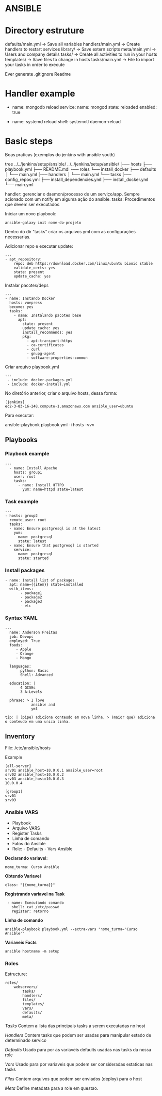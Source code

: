 # ANSIBLE


# Directory estruture

defaults/main.yml       ->         Save all variables
handlers/main.yml       ->         Create handlers to restart services
library/                ->         Save extern scripts
meta/main.yml          ->         Users and company details 
tasks/                  ->         Create all activities to run in your hosts
templates/              ->         Save files to change in hosts
tasks/main.yml         ->         File to import your tasks in order to execute

Ever generate .gitignore
Readme


# Handler example

- name: mongodb reload
  service:
    name: mongod
    state: reloaded
    enabled: true

- name: systemd reload
  shell: systemctl daemon-reload


# Basic steps


Boas praticas (exemplos do jenkins with ansible south)

tree ../../jenkins/setup/ansible/
../../jenkins/setup/ansible/
├── hosts
├── playbook.yml
├── README.md
└── roles
    └── install_docker
        ├── defaults
        │   └── main.yml
        ├── handlers
        │   └── main.yml
        └── tasks
            ├── config_repos.yml
            ├── install_dependencies.yml
            ├── install_docker.yml
            └── main.yml


handler: gerenciar o daemon/processo de um serviço/app. Sempre acionado com um notify em alguma ação do ansible.
tasks: Procedimentos que devem ser executados.


Iniciar um novo playbook: 

```
ansible-galaxy init nome-do-projeto
```

Dentro do dir "tasks" criar os arquivos yml com as configurações necessarias.

Adicionar repo e executar update:

```
---
- apt_repository:
    repo: deb https://download.docker.com/linux/ubuntu bionic stable
    validate_certs: yes
    state: present
    update_cache: yes
```

Instalar pacotes/deps

```
---
- name: Instando Docker 
  hosts: vuepress
  become: yes
  tasks:
    - name: Instalando pacotes base 
      apt:
        state: present
        update_cache: yes
        install_recommends: yes
        pkg:
          - apt-transport-https
          - ca-certificates
          - curl
          - gnupg-agent
          - software-properties-common
```

Criar arquivo playbook.yml 

```
---
 - include: docker-packages.yml
 - include: docker-install.yml
```

No diretório anterior, criar o arquivo hosts, dessa forma: 

```
[jenkins]
ec2-3-83-16-248.compute-1.amazonaws.com ansible_user=ubuntu
```

Para executar: 

ansible-playbook playbook.yml -i hosts -vvv


## Playbooks

### Playbook example

```
---
  - name: Install Apache
    hosts: group1
    user: root
    tasks:
      - name: Install HTTPD
        yum: name=httpd state=latest
```

### Task example

```
--- 
- hosts: group2
  remote_user: root
  tasks: 
  - name: Ensure postgresql is at the latest
    yum: 
      name: postgresql
      state: latest
  - name: Ensure that postgresql is started
    service:
      name: postgresql
      state: started
```

### Install packages

```
- name: Install list of packages
  apt: name={{item}} state=installed
  with_items:
       - package1
       - package2
       - package3
       - etc
```

### Syntax YAML

```
---
  name: Anderson Freitas
  job: Devops
  employed: True
  foods:
     - Apple
     - Orange
     - Mango

  languages:
       python: Basic
       Shell: Advanced

  education: |
       4 GCSEs
       3 A-Levels

  phrase: > I love
            ansible and
            yml
```

```
tip: | (pipe) adiciona conteudo em nova linha. > (maior que) adiciona o conteudo em uma unica linha.
``` 

## Inventory

File: /etc/ansible/hosts

Example

```
[all-server]
srv01 ansible_host=10.0.0.1 ansible_user=root
srv02 ansible_host=10.0.0.2
srv03 ansible_host=10.0.0.3
10.0.0.4

[group1]
srv01
srv03
```

### Ansible VARS

 - Playbook
 - Arquivo VARS
 - Register Tasks
 - Linha de comando
 - Fatos do Ansible
 - Role: 
        - Defaults
        - Vars Ansible


**Declarando variavel:**

```
nome_turma: Curso Ansible
```

**Obtendo Variavel**

```
class: "{{nome_turma}}"
```

**Registrando variavel na Task**

```
 - name: Executando comando
   shell: cat /etc/passwd
   register: retorno
```

**Linha de comando**

```
ansible-playbook playbook.yml --extra-vars "nome_turma='Curso Ansible'"
```

**Variaveis Facts**

```
ansible hostname -m setup
```

### Roles

Estructure:

```
roles/
	webservers/
		tasks/
		handlers/
		files/
		templates/
		vars/
		defaults/
		meta/
```

*Tasks*
Contem a lista das principais tasks a serem executadas no host

*Handlers*
Contem tasks que podem ser usadas para manipular estado de determinado servico

*Defaults*
Usado para por as variaveis defaults usadas nas tasks da nossa role

*Vars*
Usado para por variaveis que podem ser consideradas estaticas nas tasks

*Files*
Contem arquivos que podem ser enviados (deploy) para o host

*Meta*
Define metadata para a role em questao.


